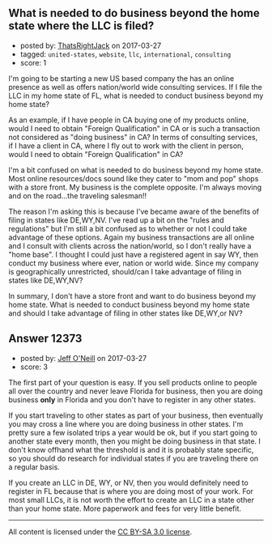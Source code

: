 ## What is needed to do business beyond the home state where the LLC is filed?

- posted by: [ThatsRightJack](https://stackexchange.com/users/2534757/thatsrightjack) on 2017-03-27
- tagged: `united-states`, `website`, `llc`, `international`, `consulting`
- score: 1

<p>I'm going to be starting a new US based company the has an online presence as well as offers nation/world wide consulting services. If I file the LLC in my home state of FL, what is needed to conduct business beyond my home state?</p>

<p>As an example, if I have people in CA buying one of my products online, would I need to obtain "Foreign Qualification" in CA or is such a transaction not considered as "doing business" in CA? In terms of consulting services, if I have a client in CA, where I fly out to work with the client in person, would I need to obtain "Foreign Qualification" in CA?</p>

<p>I'm a bit confused on what is needed to do business beyond my home state. Most online resources/docs sound like they cater to "mom and pop" shops with a store front. My business is the complete opposite. I'm always moving and on the road...the traveling salesman!!</p>

<p>The reason I'm asking this is because I've became aware of the benefits of filing in states like DE,WY,NV. I've read up a bit on the "rules and regulations" but I'm still a bit confused as to whether or not I could take advantage of these options. Again my business transactions are all online and I consult with clients across the nation/world, so I don't really have a "home base". I thought I could just have a registered agent in say WY, then conduct my business where ever, nation or world wide. Since my company is geographically unrestricted, should/can I take advantage of filing in states like DE,WY,NV?</p>

<p>In summary, I don't have a store front and want to do business beyond my home state. What is needed to conduct business beyond my home state and should I take advantage of filing in other states like DE,WY,or NV?</p>



## Answer 12373

- posted by: [Jeff O'Neill](https://stackexchange.com/users/46273/jeff-o-neill) on 2017-03-27
- score: 3

<p>The first part of your question is easy.  If you sell products online to people all over the country and never leave Florida for business, then you are doing business <strong>only</strong> in Florida and you don't have to register in any other states.</p>

<p>If you start traveling to other states as part of your business, then eventually you may cross a line where you are doing business in other states.  I'm pretty sure a few isolated trips a year would be ok, but if you start going to another state every month, then you might be doing business in that state.  I don't know offhand what the threshold is and it is probably state specific, so you should do research for individual states if you are traveling there on a regular basis.</p>

<p>If you create an LLC in DE, WY, or NV, then you would definitely need to register in FL because that is where you are doing most of your work.  For most small LLCs, it is not worth the effort to create an LLC in a state other than your home state.  More paperwork and fees for very little benefit.  </p>




---

All content is licensed under the [CC BY-SA 3.0 license](https://creativecommons.org/licenses/by-sa/3.0/).
